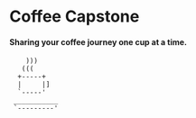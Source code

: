 # Coffee Capstone

#### Sharing your coffee journey one cup at a time.
```
    )))
   (((
  +-----+
  |     |]
  `-----'
 ___________
 `---------'
```
